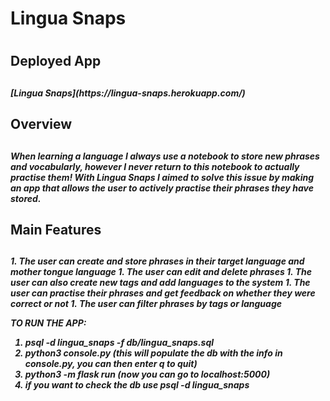 <h1> Lingua Snaps <h1>

<h2>Deployed App<h2>
<h5>[Lingua Snaps](https://lingua-snaps.herokuapp.com/)<h5>

<h2>Overview<h2>

<h5> When learning a language I always use a notebook to store new phrases and vocabularly, however I 
never return to this notebook to actually practise them! With Lingua Snaps I aimed to solve this issue
by making an app that allows the user to actively practise their phrases they have stored.<h5>

<h2> Main Features<h2>
<h5>
1. The user can create and store phrases in their target language and mother tongue language
1. The user can edit and delete phrases
1. The user can also create new tags and add languages to the system
1. The user can practise their phrases and get feedback on whether they were correct or not
1. The user can filter phrases by tags or language 


TO RUN THE APP:

1. psql -d lingua_snaps -f db/lingua_snaps.sql
2. python3 console.py (this will populate the db with the info in console.py, you can then enter q to quit)
3. python3 -m flask run (now you can go to localhost:5000)
4. if you want to check the db use psql -d lingua_snaps